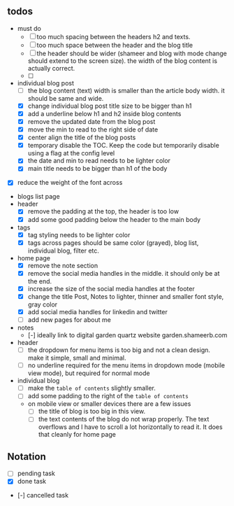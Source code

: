 ## todos
- must do
    - [ ] too much spacing between the headers h2 and texts. 
    - [ ] too much space between the header and the blog title
    - [ ] the header should be wider (shameer and blog with mode change should extend to the screen size). the width of the blog content is actually correct.
    - [ ] 
- individual blog post
    - [ ] the blog content (text) width is smaller than the article body width. it should be same and wide. 
    - [x] change individual blog post title size to be bigger than h1
    - [x] add a underline below h1 and h2 inside blog contents
    - [x] remove the updated date from the blog post
    - [x] move the min to read to the right side of date
    - [x] center align the title of the blog posts
    - [x] temporary disable the TOC. Keep the code but temporarily disable using a flag at the config level
    - [x] the date and min to read needs to be lighter color
    - [x] main title needs to be bigger than h1 of the body
- [x] reduce the weight of the font across
- blogs list page
- header
    - [x] remove the padding at the top, the header is too low
    - [x] add some good padding below the header to the main body
- tags
    - [x] tag styling needs to be lighter color
    - [x] tags across pages should be same color (grayed), blog list, individual blog, filter etc.
- home page
    - [x] remove the note section
    - [x] remove the social media handles in the middle. it should only be at the end. 
    - [x] increase the size of the social media handles at the footer
    - [x] change the title Post, Notes to lighter, thinner and smaller font style, gray color
    - [x] add social media handles for linkedin and twitter
    - [ ] add new pages for about me
- notes 
    - [-] ideally link to digital garden quartz website garden.shameerb.com 
- header
    - [ ] the dropdown for menu items is too big and not a clean design. make it simple, small and minimal.
    - [ ] no underline required for the menu items in dropdown mode (mobile view mode), but required for normal mode
- individual blog
    - [ ] make the `table of contents` slightly smaller. 
    - [ ] add some padding to the right of the `table of contents`
    - on mobile view or smaller devices there are a few issues
        - [ ] the title of blog is too big in this view.
        - [ ] the text contents of the blog do not wrap properly. The text overflows and I have to scroll a lot horizontally to read it. It does that cleanly for home page

## Notation
- [ ] pending task
- [x] done task
- [-] cancelled task